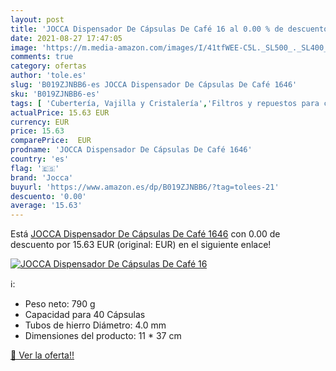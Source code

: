 ```yaml
---
layout: post
title: 'JOCCA Dispensador De Cápsulas De Café 16 al 0.00 % de descuento'
date: 2021-08-27 17:47:05
image: 'https://m.media-amazon.com/images/I/41tfWEE-C5L._SL500_._SL400_.jpg'
comments: true
category: ofertas
author: 'tole.es'
slug: 'B019ZJNBB6-es JOCCA Dispensador De Cápsulas De Café 1646'
sku: 'B019ZJNBB6-es'
tags: [ 'Cubertería, Vajilla y Cristalería','Filtros y repuestos para cafeteras','Hogar y cocina','Piezas y accesorios para cafeteras','Soportes para cápsulas de café','Soportes para cápsulas y bolsitas de café','Utensilios para café y té','Vajillas desechables','café','cápsulas','de','jocca', ]
actualPrice: 15.63 EUR
currency: EUR
price: 15.63
comparePrice:  EUR
prodname: 'JOCCA Dispensador De Cápsulas De Café 1646'
country: 'es'
flag: '🇪🇸'
brand: 'Jocca'
buyurl: 'https://www.amazon.es/dp/B019ZJNBB6/?tag=tolees-21'
descuento: '0.00'
average: '15.63'
---
```


Está [JOCCA Dispensador De Cápsulas De Café 1646](https://www.amazon.es/dp/B019ZJNBB6/?tag=tolees-21) con 0.00 de descuento por 15.63 EUR (original:  EUR) en el siguiente enlace!

[![JOCCA Dispensador De Cápsulas De Café 16](https://m.media-amazon.com/images/I/41tfWEE-C5L._SL500_._SL400_.jpg)](https://www.amazon.es/dp/B019ZJNBB6/?tag=tolees-21)

ℹ️:

- Peso neto: 790 g
- Capacidad para 40 Cápsulas
- Tubos de hierro Diámetro: 4.0 mm
- Dimensiones del producto: 11 * 37 cm

[🛒 Ver la oferta!!](https://www.amazon.es/dp/B019ZJNBB6/?tag=tolees-21)
